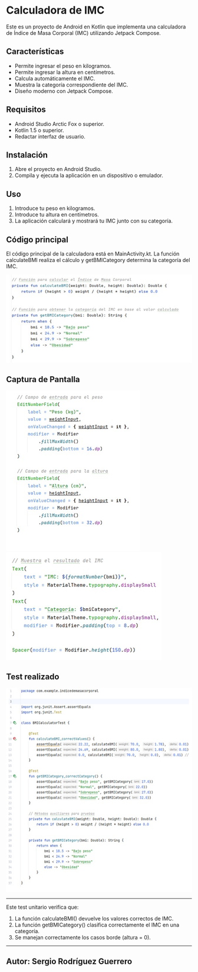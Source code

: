 # Calculadora de IMC

Este es un proyecto de Android en Kotlin que implementa una calculadora de Índice de Masa Corporal (IMC) utilizando Jetpack Compose.

## Características
- Permite ingresar el peso en kilogramos.
- Permite ingresar la altura en centímetros.
- Calcula automáticamente el IMC.
- Muestra la categoría correspondiente del IMC.
- Diseño moderno con Jetpack Compose.

## Requisitos
- Android Studio Arctic Fox o superior.
- Kotlin 1.5 o superior.
- Redactar interfaz de usuario.

## Instalación
1. Abre el proyecto en Android Studio.
2. Compila y ejecuta la aplicación en un dispositivo o emulador.

## Uso
1. Introduce tu peso en kilogramos.
2. Introduce tu altura en centímetros.
3. La aplicación calculará y mostrará tu IMC junto con su categoría.

## Código principal
El código principal de la calculadora está en MainActivity.kt. 
La función calculateBMI realiza el cálculo y getBMICategory determina la categoría del IMC.

![Codigo principal](Imagenes%20de%20capturas%20de%20pantalla%20calculadora%20IMC/Codigoprincipal.jpg)

## Captura de Pantalla
![Captura de pantalla](Imagenes%20de%20capturas%20de%20pantalla%20calculadora%20IMC/Captura%20de%20pantalla.jpg)
![Captura de pantalla](Imagenes%20de%20capturas%20de%20pantalla%20calculadora%20IMC/Capturadepantallados.jpg)

## Test realizado
![Captura de pantalla del test realizado](Capturas%20Pantalla%20IMC/Test.jpg)
________________________________________
Este test unitario verifica que:
1.	La función calculateBMI() devuelve los valores correctos de IMC.
2.	La función getBMICategory() clasifica correctamente el IMC en una categoría.
3.	Se manejan correctamente los casos borde (altura = 0).


---
## Autor: Sergio Rodríguez Guerrero
